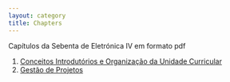```yaml
---
layout: category
title: Chapters
---
```


Capítulos da Sebenta de Eletrónica IV em formato pdf

1. [Conceitos Introdutórios e Organização da Unidade Curricular](https://github.com/k3rn3l-pan1c/E4-notes/blob/master/pdf/Introduction.pdf)
2. [Gestão de Projetos](https://github.com/k3rn3l-pan1c/E4-notes/blob/master/pdf/Project%20Management.pdf)


